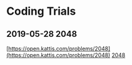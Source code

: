 # Coding Trials

## 2019-05-28 2048

[https://open.kattis.com/problems/2048](https://open.kattis.com/problems/2048)
[2048](2048)